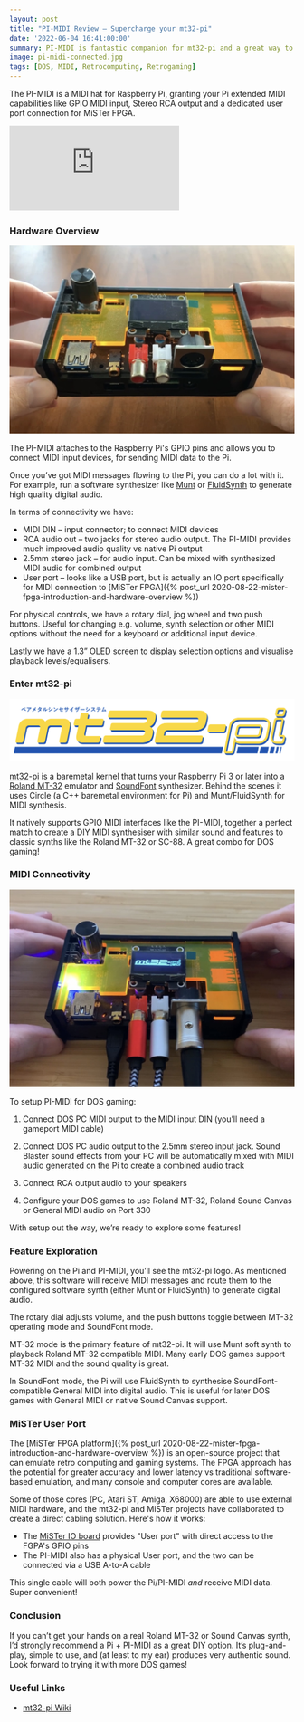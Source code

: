 ```yaml
---
layout: post
title: "PI-MIDI Review – Supercharge your mt32-pi"
date: '2022-06-04 16:41:00:00'
summary: PI-MIDI is fantastic companion for mt32-pi and a great way to boost for your DOS MIDI setup ...
image: pi-midi-connected.jpg
tags: [DOS, MIDI, Retrocomputing, Retrogaming]
---
```


The PI-MIDI is a MIDI hat for Raspberry Pi, granting your Pi extended MIDI capabilities like GPIO MIDI input, Stereo RCA output and a dedicated user port connection for MiSTer FPGA.

<div class="youtube-container">
<iframe src="https://www.youtube.com/embed/vnVbw3OV3N4?rel=0" 
frameborder="0" allowfullscreen class="youtube-video"></iframe>
</div> 


### Hardware Overview

![](/img/posts/pi-midi-mt32-connectivity.jpg)

The PI-MIDI attaches to the Raspberry Pi's GPIO pins and allows you to connect MIDI input devices, for sending MIDI data to the Pi.

Once you’ve got MIDI messages flowing to the Pi, you can do a lot with it. For example, run a software synthesizer like <a href="https://sourceforge.net/projects/munt/" target="_blank">Munt</a> or <a href="https://www.fluidsynth.org/" target="_blank">FluidSynth</a> to generate high quality digital audio.

In terms of connectivity we have:

* MIDI DIN – input connector; to connect MIDI devices
* RCA audio out – two jacks for stereo audio output. The PI-MIDI provides much improved audio quality vs native Pi output
* 2.5mm stereo jack – for audio input. Can be mixed with synthesized MIDI audio for combined output
* User port – looks like a USB port, but is actually an IO port specifically for MIDI connection to [MiSTer FPGA]({% post_url 2020-08-22-mister-fpga-introduction-and-hardware-overview %})

For physical controls, we have a rotary dial, jog wheel and two push buttons. Useful for changing e.g. volume, synth selection or other MIDI options without the need for a keyboard or additional input device.

Lastly we have a 1.3” OLED screen to display selection options and visualise playback levels/equalisers.


### Enter mt32-pi

![](/img/posts/mt32-pi-logo.jpg)

<a href="https://github.com/dwhinham/mt32-pi" target="_blank">mt32-pi</a> is a baremetal kernel that turns your Raspberry Pi 3 or later into a <a href="https://en.wikipedia.org/wiki/Roland_MT-32" target="_blank">Roland MT-32</a> emulator and <a href="https://en.wikipedia.org/wiki/SoundFont" target="_blank">SoundFont</a> synthesizer. Behind the scenes it uses Circle (a C++ baremetal environment for Pi) and Munt/FluidSynth for MIDI synthesis.

It natively supports GPIO MIDI interfaces like the PI-MIDI, together a perfect match to create a DIY MIDI synthesiser with similar sound and features to classic synths like the Roland MT-32 or SC-88. A great combo for DOS gaming!


### MIDI Connectivity

![](/img/posts/pi-midi-connected.jpg)

To setup PI-MIDI for DOS gaming:

1. Connect DOS PC MIDI output to the MIDI input DIN (you’ll need a gameport MIDI cable)

2. Connect DOS PC audio output to the 2.5mm stereo input jack. Sound Blaster sound effects from your PC will be automatically mixed with MIDI audio generated on the Pi to create a combined audio track

3. Connect RCA output audio to your speakers
 
4. Configure your DOS games to use Roland MT-32, Roland Sound Canvas or General MIDI audio on Port 330

With setup out the way, we’re ready to explore some features!


### Feature Exploration 

Powering on the Pi and PI-MIDI, you’ll see the mt32-pi logo. As mentioned above, this software will receive MIDI messages and route them to the configured software synth (either Munt or FluidSynth) to generate digital audio. 

The rotary dial adjusts volume, and the push buttons toggle between MT-32 operating mode and SoundFont mode.

MT-32 mode is the primary feature of mt32-pi. It will use Munt soft synth to playback Roland MT-32 compatible MIDI. Many early DOS games support MT-32 MIDI and the sound quality is great.

In SoundFont mode, the Pi will use FluidSynth to synthesise SoundFont-compatible General MIDI into digital audio.  This is useful for later DOS games with General MIDI or native Sound Canvas support.


### MiSTer User Port

The [MiSTer FPGA platform]({% post_url 2020-08-22-mister-fpga-introduction-and-hardware-overview %}) is an open-source project that can emulate retro computing and gaming systems. The FPGA approach has the potential for greater accuracy and lower latency vs traditional software-based emulation, and many console and computer cores are available.

Some of those cores (PC, Atari ST, Amiga, X68000) are able to use external MIDI hardware, and the mt32-pi and MiSTer projects have collaborated to create a direct cabling solution. Here's how it works:

* The <a href="https://github.com/MiSTer-devel/Main_MiSTer/wiki/IO-Board" target="_blank">MiSTer IO board</a> provides "User port" with direct access to the FGPA's GPIO pins
* The PI-MIDI also has a physical User port, and the two can be connected via a USB A-to-A cable

This single cable will both power the Pi/PI-MIDI *and* receive MIDI data. Super convenient!


### Conclusion

If you can’t get your hands on a real Roland MT-32 or Sound Canvas synth, I’d strongly recommend a Pi + PI-MIDI as a great DIY option. It’s plug-and-play, simple to use, and (at least to my ear) produces very authentic sound. Look forward to trying it with more DOS games!


### Useful Links

* <a href="https://github.com/dwhinham/mt32-pi/wiki" target="_blank">mt32-pi Wiki</a>


